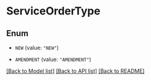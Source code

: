 # ServiceOrderType

## Enum


* `NEW` (value: `"NEW"`)

* `AMENDMENT` (value: `"AMENDMENT"`)


[[Back to Model list]](../README.md#documentation-for-models) [[Back to API list]](../README.md#documentation-for-api-endpoints) [[Back to README]](../README.md)


